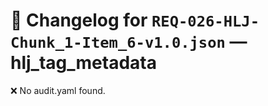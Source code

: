 # 📝 Changelog for `REQ-026-HLJ-Chunk_1-Item_6-v1.0.json` — **hlj_tag_metadata**

❌ No audit.yaml found.
